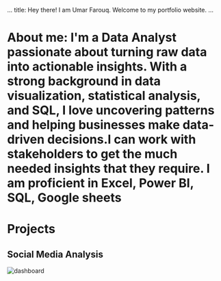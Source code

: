 ...
title: Hey there! I am Umar Farouq. Welcome to my portfolio website.
...

# About me: I'm a Data Analyst passionate about turning raw data into actionable insights. With a strong background in data visualization, statistical analysis, and SQL, I love uncovering patterns and helping businesses make data-driven decisions.I can work with stakeholders to get the much needed insights that they require. I am proficient in Excel, Power BI, SQL, Google sheets

# Projects

## Social Media Analysis
![dashboard](assets/)
